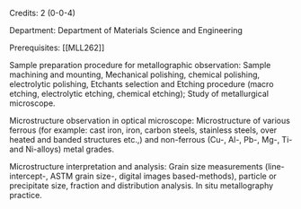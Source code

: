 Credits: 2 (0-0-4)

Department: Department of Materials Science and Engineering

Prerequisites: [[MLL262]]

Sample preparation procedure for metallographic observation: Sample machining and mounting, Mechanical polishing, chemical polishing, electrolytic polishing, Etchants selection and Etching procedure (macro etching, electrolytic etching, chemical etching); Study of metallurgical microscope.

Microstructure observation in optical microscope: Microstructure of various ferrous (for example: cast iron, iron, carbon steels, stainless steels, over heated and banded structures etc.,) and non-ferrous (Cu-, Al-, Pb-, Mg-, Ti-and Ni-alloys) metal grades.

Microstructure interpretation and analysis: Grain size measurements (line-intercept-, ASTM grain size-, digital images based-methods), particle or precipitate size, fraction and distribution analysis. In situ metallography practice.